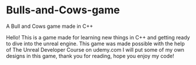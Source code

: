 # Bulls-and-Cows-game
A Bull and Cows game made in C++

Hello!
This is a game made for learning new things in C++ and 
getting ready to dive into the unreal engine.
This game was made possible with the help of The Unreal Developer Course on udemy.com
I will put some of my own designs in this game, thank you for reading, hope  you enjoy my code!
